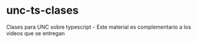 # unc-ts-clases
Clases para UNC sobre typescript - Este material es complementario a los videos que se entregan
